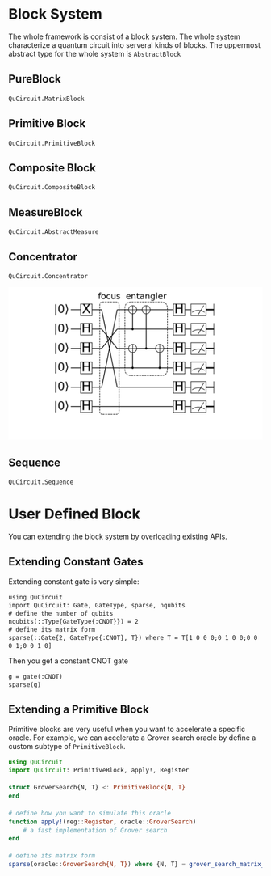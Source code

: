 # Block System

The whole framework is consist of a block system. The whole system characterize
a quantum circuit into serveral kinds of blocks. The uppermost abstract type for the whole system is `AbstractBlock`

## PureBlock

```@docs
QuCircuit.MatrixBlock
```

## Primitive Block

```@docs
QuCircuit.PrimitiveBlock
```

## Composite Block

```@docs
QuCircuit.CompositeBlock
```

## MeasureBlock

```@docs
QuCircuit.AbstractMeasure
```

## Concentrator

```@docs
QuCircuit.Concentrator
```

![concentrator](../assets/figures/blockfocus.png)

## Sequence

```@docs
QuCircuit.Sequence
```

# User Defined Block

You can extending the block system by overloading existing APIs.

## Extending Constant Gates

Extending constant gate is very simple:

```@example user_defined_constant
using QuCircuit
import QuCircuit: Gate, GateType, sparse, nqubits
# define the number of qubits
nqubits(::Type{GateType{:CNOT}}) = 2
# define its matrix form
sparse(::Gate{2, GateType{:CNOT}, T}) where T = T[1 0 0 0;0 1 0 0;0 0 0 1;0 0 1 0]
```

Then you get a constant CNOT gate

```@example user_defined_constant
g = gate(:CNOT)
sparse(g)
```

## Extending a Primitive Block

Primitive blocks are very useful when you want to accelerate a specific oracle. For example,
we can accelerate a Grover search oracle by define a custom subtype of `PrimitiveBlock`.

```julia
using QuCircuit
import QuCircuit: PrimitiveBlock, apply!, Register

struct GroverSearch{N, T} <: PrimitiveBlock{N, T}
end

# define how you want to simulate this oracle
function apply!(reg::Register, oracle::GroverSearch)
    # a fast implementation of Grover search
end

# define its matrix form
sparse(oracle::GroverSearch{N, T}) where {N, T} = grover_search_matrix_form(T, N)
```
